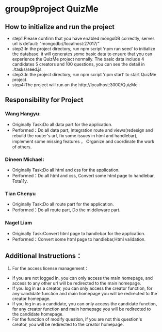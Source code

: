 # group9project QuizMe
## How to initialize and run the project
* step1:Please confirm that you have enabled mongoDB correctly, server url is default: "mongodb://localhost:27017/"
* step2:In the project directory, run npm script ‘npm run seed’ to initialize the database.
it will generates some basic data to ensure that you can experience the QuizMe project normally.
The basic data include 4 candidates 5 creators and 100 questions, you can see the detail in ./tasks/seed.js
* step3:In the project directory, run npm script ‘npm start’ to start QuizMe project.
* step4:The project will run on the http://localhost:3000/QuizMe 

## Responsibility for Project
### Wang Hangyu:
* Originally Task:Do all data part for the application.
* Performed：Do all data part, Integration route and views(redesign and rebuild the router's url, fix some issues in html and handlebar), implement some missing features ， Organize and coordinate the work of others.

### Dineen Michael:
* Originally Task:Do all html and css for the application.
* Performed：Do all html and css, Convert some html page to handlebar, Tota11y.

### Tian Chenyu
* Originally Task:Do all route part for the application.
* Performed：Do all route part, Do the middleware part.

### Nagel Liam
* Originally Task:Convert html page to handlebar for the application.
* Performed：Convert some html page to handlebar,Html validation.



## Additional Instructions：
1. For the access license management：
* If you are not logged in, you can only access the main homepage, and access to any other url will be redirected to the main homepage.
* If you log in as a creator, you can only access the creator function, for any candidate function and main homepage you will be redirected to the creator homepage.
* If you log in as a candidate, you can only access the candidate function, for any creator function and main homepage you will be redirected to the candidate homepage.
* For the function of modify question, if you are not this question's creator, you will be redirected to the creator homepage.
